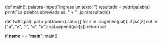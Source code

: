 def main():
    palabra=input("Ingrese un texto: ")
    resultado = twttr(palabra)  
    print("La palabra abreviada es: " + '' .join(resultado))


    
def twttr(pal): 
    pal = pal.lower()
    sal = []
    for z in range(len(pal)):
        if pal[z]  not in ["a", "e", "i", "o", "u"]:
            sal.append(pal[z]) 
    return sal


if __name__ == "__main__": 
  main()
